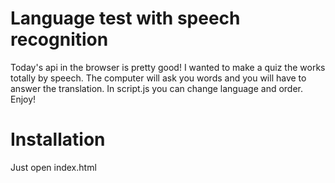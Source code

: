 # Language test with speech recognition

Today's api in the browser is pretty good!
I wanted to make a quiz the works totally by speech. The computer will ask you words and you will have to answer the translation. In script.js you can change language and order. Enjoy!

# Installation

Just open index.html
